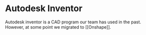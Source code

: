 # Autodesk Inventor

Autodesk inventor is a CAD program our team has used in the past. However, at some point we migrated to [[Onshape]].